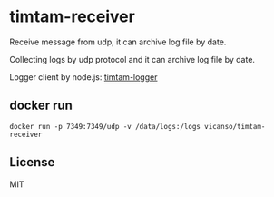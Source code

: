 # timtam-receiver

Receive message from udp, it can archive log file by date.

Collecting logs by udp protocol and it can archive log file by date.

Logger client by node.js: [timtam-logger](https://github.com/vicanso/timtam-logger)

## docker run

```
docker run -p 7349:7349/udp -v /data/logs:/logs vicanso/timtam-receiver
```

## License

MIT
